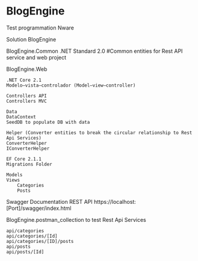 # BlogEngine
Test programmation Nware

Solution BlogEngine

BlogEngine.Common 
	.NET Standard 2.0
	#Common entities for Rest API service and web project 

BlogEngine.Web

	.NET Core 2.1
	Modelo–vista–controlador (Model–view–controller)

	Controllers API
	Controllers MVC

	Data
	DataContext
	SeedDB to populate DB with data

	Helper (Converter entities to break the circular relationship to Rest Api Services)
	ConverterHelper
	IConverterHelper

	EF Core 2.1.1
	Migrations Folder

	Models
	Views
		Categories
		Posts

Swagger Documentation REST API
https://localhost:[Port]/swagger/index.html

BlogEngine.postman_collection to test Rest Api Services

	api/categories
	api/categories/[Id]
	api/categories/[ID]/posts
	api/posts
	api/posts/[Id]
